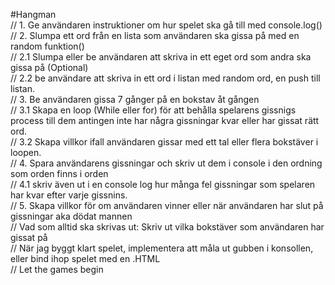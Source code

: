 #Hangman
<br>
//  1. Ge användaren instruktioner om hur spelet ska gå till med console.log()
<br>
// 2. Slumpa ett ord från en lista som användaren ska gissa på med en random funktion()
<br>
//     2.1 Slumpa eller be användaren att skriva in ett eget ord som andra ska gissa på (Optional)
<br>
//     2.2 be användare att skriva in ett ord i listan med random ord, en push till listan.
<br>
// 3. Be användaren gissa 7 gånger på en bokstav åt gången
<br>
//     3.1 Skapa en loop (While eller for) för att behålla spelarens gissnigs process till dem antingen inte har några gissningar kvar eller har gissat rätt ord.
<br>
//     3.2 Skapa villkor ifall användaren gissar med ett tal eller flera bokstäver i loopen.
<br>
// 4. Spara användarens gissningar och skriv ut dem i console i den ordning som orden finns i orden
<br>
//      4.1 skriv även ut i en console log hur många fel gissningar som spelaren har kvar efter varje gissnins.
<br>
// 5. Skapa villkor för om användaren vinner eller när användaren har slut på gissningar aka dödat mannen
<br>
// Vad som alltid ska skrivas ut: Skriv ut vilka bokstäver som användaren har gissat på
<br>
// När jag byggt klart spelet, implementera att måla ut gubben i konsollen, eller bind ihop spelet med en .HTML
<br>
// Let the games begin